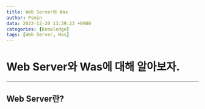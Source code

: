 ```yaml
---
title: Web Server와 Was
author: Psmin
data: 2022-12-20 13:39:23 +0900
categories: [Knowledge]
tags: [Web Server, Was]
---
```


# Web Server와 Was에 대해 알아보자.

---

## Web Server란?

